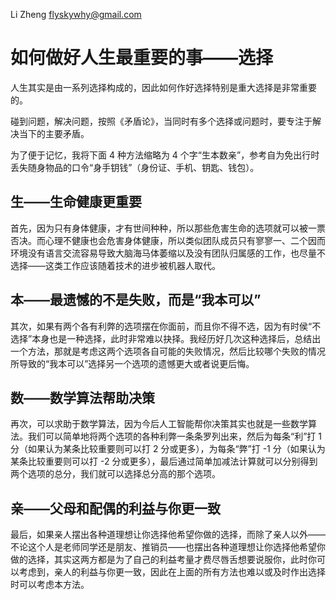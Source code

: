 Li Zheng <flyskywhy@gmail.com>


# 如何做好人生最重要的事——选择

人生其实是由一系列选择构成的，因此如何作好选择特别是重大选择是非常重要的。

碰到问题，解决问题，按照《矛盾论》，当同时有多个选择或问题时，要专注于解决当下的主要矛盾。

为了便于记忆，我将下面 4 种方法缩略为 4 个字“生本数亲”，参考自为免出行时丢失随身物品的口令“身手钥钱”（身份证、手机、钥匙、钱包）。

## 生——生命健康更重要

首先，因为只有身体健康，才有世间种种，所以那些危害生命的选项就可以被一票否决。而心理不健康也会危害身体健康，所以类似团队成员只有寥寥一、二个因而环境没有语言交流容易导致大脑海马体萎缩以及没有团队归属感的工作，也尽量不选择——这类工作应该随着技术的进步被机器人取代。

## 本——最遗憾的不是失败，而是“我本可以”

其次，如果有两个各有利弊的选项摆在你面前，而且你不得不选，因为有时侯“不选择”本身也是一种选择，此时非常难以抉择。我经历好几次这种选择后，总结出一个方法，那就是考虑这两个选项各自可能的失败情况，然后比较哪个失败的情况所导致的“我本可以”选择另一个选项的遗憾更大或者说更后悔。

## 数——数学算法帮助决策

再次，可以求助于数学算法，因为今后人工智能帮你决策其实也就是一些数学算法。我们可以简单地将两个选项的各种利弊一条条罗列出来，然后为每条“利”打 1 分（如果认为某条比较重要则可以打 2 分或更多），为每条“弊”打 -1 分（如果认为某条比较重要则可以打 -2 分或更多），最后通过简单加减法计算就可以分别得到两个选项的总分，我们就可以选择总分高的那个选项。

## 亲——父母和配偶的利益与你更一致

最后，如果亲人摆出各种道理想让你选择他希望你做的选择，而除了亲人以外——不论这个人是老师同学还是朋友、推销员——也摆出各种道理想让你选择他希望你做的选择，其实这两方都是为了自己的利益考量才费尽唇舌想要说服你，此时你可以考虑到，亲人的利益与你更一致，因此在上面的所有方法也难以或及时作出选择时可以考虑本方法。
